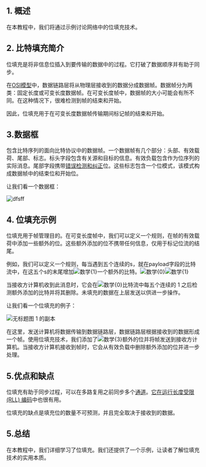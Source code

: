 ## 1. 概述

在本教程中，我们将通过示例讨论网络中的位填充技术。

## 2. 比特填充简介

位填充是将非信息位插入到要传输的数据中的过程。它打破了数据顺序并有助于同步。

在[OSI模型](https://www.baeldung.com/cs/osi-model)中，数据链路层将从物理层接收到的数据分成数据帧。数据帧分为两类：固定长度或可变长度数据帧。在可变长度帧中，数据帧的大小可能会有所不同。在这种情况下，很难检测到帧的结束和开始。

因此，位填充用于在可变长度数据帧传输期间标记帧的结束和开始。

## 3.数据框

包含比特序列的面向比特协议中的数据帧。一个数据帧有几个部分：头部、有效载荷、尾部、标志。标头字段包含有关源和目标的信息。有效负载包含作为位序列的实际消息。尾部字段携带[错误检测和纠正](https://en.wikipedia.org/wiki/Error_detection_and_correction)位。这些标志包含一个位模式，该模式构成数据帧中的结束位和开始位。

让我们看一个数据框：

![dfsff](https://www.baeldung.com/wp-content/uploads/sites/4/2021/02/dfsff-1536x165-1-1024x110.png)

## 4. 位填充示例

位填充用于帧管理目的。在可变长度帧中，我们可以定义一个规则，在帧的有效载荷中添加一些额外的位。这些额外添加的位不携带任何信息，仅用于标记位流的结尾。

例如，我们可以定义一个规则，每当遇到五个连续的s，就在payload字段的比特流中，在这五个s的末尾增加![数学{1}](https://www.baeldung.com/wp-content/ql-cache/quicklatex.com-277511c02b56b209330acf2e78fd3290_l3.svg)一个额外的比特。![数学{0}](https://www.baeldung.com/wp-content/ql-cache/quicklatex.com-d8fb28da77ac7ddb2b8cfcaf8f053657_l3.svg)![数学{1}](https://www.baeldung.com/wp-content/ql-cache/quicklatex.com-277511c02b56b209330acf2e78fd3290_l3.svg)

当接收方计算机收到此消息时，它会在![数学{0}](https://www.baeldung.com/wp-content/ql-cache/quicklatex.com-d8fb28da77ac7ddb2b8cfcaf8f053657_l3.svg)比特流中每五个连续的 1 之后检测额外添加的比特并将其删除。未填充的数据在上层发送以供进一步操作。

让我们看一个位填充的例子：

![无标题图 1 的副本](https://www.baeldung.com/wp-content/uploads/sites/4/2021/02/Copy-of-Untitled-Diagram-1-1024x590.png)

在这里，发送计算机将数据传输到数据链路层，数据链路层根据接收到的数据形成一个帧。使用位填充技术，我们添加了![数学{3}](https://www.baeldung.com/wp-content/ql-cache/quicklatex.com-c634b2b9b88bcd5abe9d7d39b4081440_l3.svg)额外的位并将帧发送到接收方计算机。当接收方计算机接收到帧时，它会从有效负载中删除额外添加的位并进一步处理。

## 5.优点和缺点

位填充有助于同步过程，可以在多路复用之前同步多个[通道](https://en.wikipedia.org/wiki/Multiplexing)。[它在运行长度受限 (RLL) 编码](https://en.wikipedia.org/wiki/Run-length_limited)中也很有用。

位填充的缺点是填充位的数量不可预测，并且完全取决于接收到的数据。

## 5.总结

在本教程中，我们详细学习了位填充。我们还提供了一个示例，让读者了解位填充技术的实用本质。